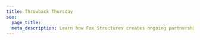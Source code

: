 ```yaml
---
title: Throwback Thursday
seo:
  page_title:
  meta_description: Learn how Fox Structures creates ongoing partnerships with their customers
---
```

